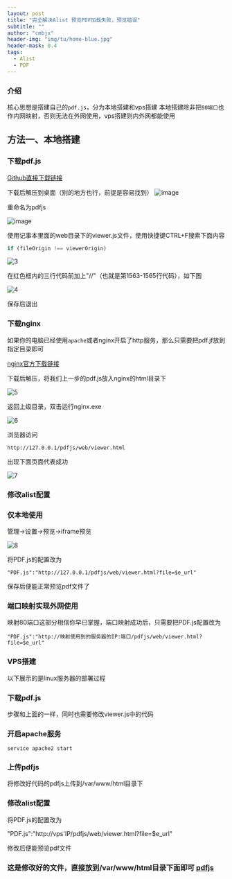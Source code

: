 ```yaml
---
layout: post
title: "完全解决Alist 预览PDF加载失败，预览错误"
subtitle: ""
author: "cmbjx"
header-img: "img/tu/home-blue.jpg"
header-mask: 0.4
tags:
  - Alist
  - PDF
---
```



### 介绍
核心思想是搭建自己的`pdf.js`，分为本地搭建和vps搭建
本地搭建除非把`80端口`也作内网映射，否则无法在外网使用，vps搭建则内外网都能使用

## 方法一、本地搭建
### 下载pdf.js
[Github直接下载链接](https://github.com/mozilla/pdf.js/releases/download/v3.4.120/pdfjs-3.4.120-dist.zip)

下载后解压到桌面（别的地方也行，前提是容易找到）
![image](https://i-blog.csdnimg.cn/direct/0cfaf6753c8742a9b4ed3174531cd208.png)

重命名为pdfjs

![image](https://i-blog.csdnimg.cn/direct/fe8c9c57a59b4664b3ac219fe184785c.png)


使用记事本里面的web目录下的viewer.js文件，使用快捷键CTRL+F搜索下面内容

```js
if (fileOrigin !== viewerOrigin)
```
![3](https://i-blog.csdnimg.cn/direct/78e56c71226b44078bbec710eb1f81dc.png)

在红色框内的三行代码前加上"//"（也就是第1563-1565行代码），如下图

![4](https://i-blog.csdnimg.cn/direct/44ac680b91414f808810573d8e60bc99.png)

保存后退出


### 下载nginx

如果你的电脑已经使用`apache`或者nginx开启了http服务，那么只需要把pdf.jf放到指定目录即可

[nginx官方下载链接](https://nginx.org/download/nginx-1.24.0.zip)


下载后解压，将我们上一步的pdf.js放入nginx的html目录下

![5](https://i-blog.csdnimg.cn/direct/24ac9baab49848578f57bf836f213596.png)


返回上级目录，双击运行nginx.exe

![6](https://i-blog.csdnimg.cn/direct/747c2f8acc044c5a931bf7cf9662dff9.png)


浏览器访问

`http://127.0.0.1/pdfjs/web/viewer.html`

出现下面页面代表成功

![7](https://i-blog.csdnimg.cn/direct/3516d7abb82f4fa88be3bf8ff0b3946c.png)


### 修改alist配置

### 仅本地使用

管理->设置->预览->iframe预览

![8](https://i-blog.csdnimg.cn/direct/8d1de78ee7ec4c82b2c212f55d106af1.png)

将PDF.js的配置改为

`"PDF.js":"http://127.0.0.1/pdfjs/web/viewer.html?file=$e_url"`

保存后便能正常预览pdf文件了

### 端口映射实现外网使用

映射80端口这部分相信你早已掌握，端口映射成功后，只需要把PDF.js配置改为

`"PDF.js":"http://映射使用到的服务器的IP:端口/pdfjs/web/viewer.html?file=$e_url"`

### VPS搭建

以下展示的是linux服务器的部署过程

### 下载pdf.js

步骤和上面的一样，同时也需要修改viewer.js中的代码

### 开启apache服务

`service apache2 start`

### 上传pdfjs
将修改好代码的pdfjs上传到/var/www/html目录下

### 修改alist配置

将PDF.js的配置改为

"PDF.js":"http://vps'IP/pdfjs/web/viewer.html?file=$e_url"

修改后便能预览pdf文件

### 这是修改好的文件，直接放到/var/www/html目录下面即可 [pdfjs](https://wwqo.lanzouo.com/ij0TO2ku62ne)
